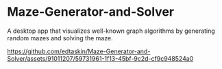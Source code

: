 # Maze-Generator-and-Solver
A desktop app that visualizes well-known graph algorithms by generating random mazes and solving the maze.

https://github.com/edtaskin/Maze-Generator-and-Solver/assets/91011207/59731961-1f13-45bf-9c2d-cf9c948524a0

